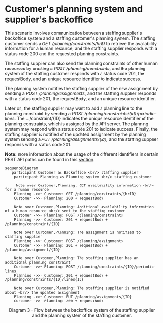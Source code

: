 # Customer's planning system and supplier's backoffice

This scenario involves communication between a staffing supplier's backoffice system and a staffing customer's planning system. The staffing customer sends a _GET /planning/constraints/hrID_ to retrieve the availability information for a human resource, and the staffing supplier responds with a status code 200 and the requested planning constraints.

The staffing supplier can also send the planning constraints of other human resources by creating a _POST /planning/constraints_, and the planning system of the staffing customer responds with a status code 201, the requestBody, and an unique resource identifier to indicate success.

The planning system notifies the staffing supplier of the new assignment by sending a _POST /planning/assignments_, and the staffing supplier responds with a status code 201, the requestBody, and an unique resource identifier.

Later on, the staffing supplier may want to add a planning line to the planning constraint by sending a _POST /planning/constraints/{id}/periodic-lines_. The .../constraint/{ID} indicates the unique resource identifier of the planning constraints, which is assigned by the API server. The planning system may respond with a status code 201 to indicate success. Finally, the staffing supplier is notified of the updated assignment by the planning system sending a _PUT /planning/assignments/{id},_ and the staffing supplier responds with a status code 201.

**Note:** more information about the usage of the different identifiers in certain REST API paths can be found in this [section](../api/identifiers.md).

```mermaid
sequenceDiagram
   participant Customer as Backoffice <br/> staffing supplier
    participant Planning as Planning system <br/> staffing customer

     Note over Customer,Planning: GET availability information <br/> for a human resource
    Planning ->>+ Customer: GET /planning/constraints/{hrID}
    Customer ->>- Planning: 200 + requestBody

    Note over Customer,Planning: Additional availability information of a human resource <br/> sent to the staffing customer
    Customer ->>+ Planning: POST /planning/constraints
    Planning ->>- Customer: 201 + requestBody + /planning/constraint/{ID}

    Note over Customer,Planning: The assignment is notified to staffing supplier
    Planning ->>+ Customer: POST /planning/assignments
    Customer ->>- Planning: 201 + requestBody + /planning/assignment/{ID}

    Note over Customer,Planning: The staffing supplier has an additional planning constraint
    Customer ->>+ Planning: POST /planning/constraints/{ID}/periodic-lines
    Planning ->>- Customer: 201 + requestBody + /planning/constraints/{ID}/lines{ID}

    Note over Customer,Planning: The staffing supplier is notified about <br/> the updated assignment
    Planning ->>+ Customer: PUT /planning/assignments/{ID}
    Customer ->>- Planning: 200 + requestBody

```

<figcaption align = "center">Diagram 3 - Flow between the backoffice system of the staffing supplier and the planning system of the staffing customer.</figcaption>
